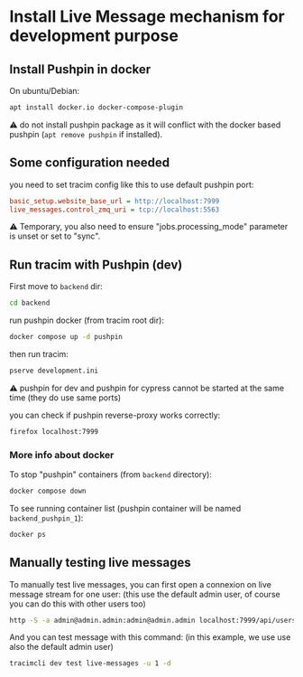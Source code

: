
# Install Live Message mechanism for development purpose

## Install Pushpin in docker

On ubuntu/Debian:

```bash
apt install docker.io docker-compose-plugin
```

⚠️ do not install pushpin package as it will conflict with the docker based pushpin (`apt remove pushpin` if installed).

## Some configuration needed

you need to set tracim config like this to use default pushpin port:

```ini
basic_setup.website_base_url = http://localhost:7999
live_messages.control_zmq_uri = tcp://localhost:5563
```

⚠️  Temporary, you also need to ensure "jobs.processing_mode" parameter is unset or set to "sync".

## Run tracim with Pushpin (dev)

First move to `backend` dir:

```bash
cd backend
```

run pushpin docker (from tracim root dir):

```bash
docker compose up -d pushpin
```

then run tracim:

```bash
pserve development.ini
```

⚠️ pushpin for dev and pushpin for cypress cannot be started at the same time (they do use same ports)

you can check if pushpin reverse-proxy works correctly:

```bash
firefox localhost:7999
```

### More info about docker

To stop "pushpin" containers (from `backend` directory):

```bash
docker compose down
```

To see running container list (pushpin container will be named `backend_pushpin_1`):

```bash
docker ps
```

## Manually testing live messages

To manually test live messages, you can first open a connexion on live message stream for one user:
(this use the default admin user, of course you can do this with other users too)

```bash
http -S -a admin@admin.admin:admin@admin.admin localhost:7999/api/users/1/live_messages
```

And you can test message with this command:
(in this example, we use use also the default admin user)

```bash
tracimcli dev test live-messages -u 1 -d
```

